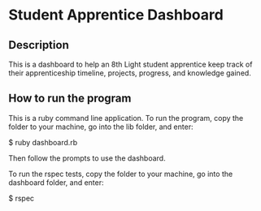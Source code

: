 Student Apprentice Dashboard
============================

Description
-----------

This is a dashboard to help an 8th Light student apprentice keep track of their apprenticeship timeline, projects, progress, and knowledge gained. 

How to run the program
----------------------

This is a ruby command line application. To run the program, copy the folder to your machine, go into the lib folder, and enter: 

$ ruby dashboard.rb

Then follow the prompts to use the dashboard.

To run the rspec tests, copy the folder to your machine, go into the dashboard folder, and enter: 

$ rspec
